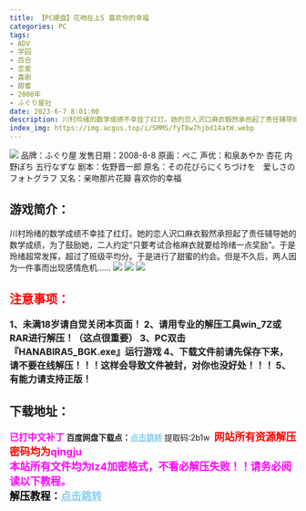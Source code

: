 ```yaml
---
title: 【PC硬盘】花吻在上5 喜欢你的幸福
categories: PC
tags:
- ADV
- 学园
- 百合
- 恋爱
- 喜剧
- 甜蜜
- 2008年
- ふぐり屋社
date: 2023-6-7 8:01:00
description: 川村玲绪的数学成绩不幸挂了红灯。她的恋人沢口麻衣毅然承担起了责任辅导她的数学成绩，为了鼓励她，二人约定“只要考试合格麻衣就要给玲绪一点奖励”。于是玲绪超常发挥，超过了班级平均分。于是进行了甜蜜的约会。但是不久后，两人因为一件事而出现感情危机……
index_img: https://img.acgus.top/i/SMMS/fyT8w7hjbd14atW.webp
---
```

![](https://img.acgus.top/i/SMMS/fyT8w7hjbd14atW.webp)
品牌：ふぐり屋
发售日期：2008-8-8
原画：ぺこ
声优：和泉あやか 杏花 内野ぽち 五行なずな
剧本：佐野晋一郎
原名：その花びらにくちづけを　爱しさのフォトグラフ
又名：亲吻那片花瓣 喜欢你的幸福

## 游戏简介：
川村玲绪的数学成绩不幸挂了红灯。她的恋人沢口麻衣毅然承担起了责任辅导她的数学成绩，为了鼓励她，二人约定“只要考试合格麻衣就要给玲绪一点奖励”。于是玲绪超常发挥，超过了班级平均分。于是进行了甜蜜的约会。但是不久后，两人因为一件事而出现感情危机……
![](https://img.acgus.top/i/SMMS/Q1kvJMqFRAyxw67.webp)
![](https://img.acgus.top/i/SMMS/YZQ1UyDnJkB82xN.webp)
![](https://img.acgus.top/i/SMMS/McB8xITGdwHvn1J.webp)





## <font color=#FF0000 >注意事项：</font>
<font size=3><b>1、未满18岁请自觉关闭本页面！
2、请用专业的解压工具win_7Z或RAR进行解压！（这点很重要）
3、PC双击『HANABIRA5_BGK.exe』运行游戏
4、下载文件前请先保存下来，请不要在线解压！！！这样会导致文件被封，对你也没好处！！！
5、有能力请支持正版！</b></font>

## 下载地址：
<font color=#FF00FF size=3><b>已打中文补丁</b></font>
<b>百度网盘下载点：</b><a href="https://pan.baidu.com/s/1OKX0_QLrJgHm8cuf5paT3w?pwd=2b1w" style="color: #87CEEB;"><b>点击跳转</b></a> 提取码:2b1w
<a style="padding: 0" href="https://post.qingju.org/AD/"><img style="max-width:100%" src="https://img.acgus.top/i/2024/07/478f689b8021d8d499ab43d21acf137a.gif" alt=""></a>
<b><font color=#FF0000 size=4>网站所有资源解压密码均为</b></font><b><font color=#FF00FF size=4>qingju</font><font color=#FF0000 ></font></b><br><b><font color=#FF00FF size=4>本站所有文件均为lz4加密格式，不看必解压失败！！请务必阅读以下教程。</b></font><br><b><font color=#000 size=4>解压教程：</b><a href="https://post.qingju.org/tutorial/000/" style="color: #87CEEB;"><b>点击跳转</b></a>